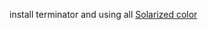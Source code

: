 install terminator and using all [Solarized color](https://gist.github.com/renshuki/3cf3de6e7f00fa7e744a)
